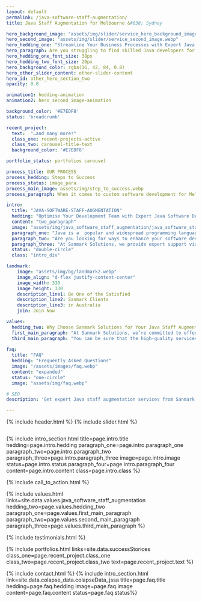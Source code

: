 ```yaml
---
layout: default
permalink: /java-software-staff-augmentation/
title: Java Staff Augmentation for Melbourne &#038; Sydney

hero_background_image: "assets/img/slider/service_hero_background_image.webp.webp"
hero_second_image: "assets/img/slider/service_second_image.webp"
hero_hedding_one: "Streamline Your Business Processes with Expert Java Software Staff Augmentation from Sanmark Solutions"
hero_paragraph: Are you struggling to find skilled Java developers for your software development needs? Look no further than Sanmark Solutions. Our expert Java staff augmentation services in Melbourne and Sydney can help you streamline your hiring process, save costs, and access specialised skills. We make it simple for you to obtain the best talent for your project thanks to our wide pool of skilled Java developers, open communication, and adaptable engagement methods. Find out today how we can assist you.
hero_hedding_one_font_size: 38px
hero_hedding_two_font_size: 20px
hero_background_color: rgba(16, 42, 84, 0.8)
hero_other_slider_content: other-slider-content
hero_id: other_hero_section_two
opacity: 0.8

animation1: hedding-animation
animation2: hero_second_image-animation

background_color: '#E7EDF8'
status: 'breadcrumb' 

recent_project: 
  text:  "…and many more!"
  class_one: recent-projects-active
  class_two: carousel-title-text
  background_color: '#E7EDF8'

portfolio_status: portfolios carousel

process_title: OUR PROCESS
process_hedding: Steps to Success
process_status: image_para
process_main_image: assets/img/step_to_success.webp
process_paragraph: When it comes to custom software development for Melbourne & Sydney businesses, we follow a methodological process to take your software project from vision to reality. It involves open and honest communication, timely actions, frequent deliverables, and thorough reviews.

intro:
  title: "JAVA-SOFTWARE-STAFF-AUGMENTATION"
  hedding: "Optimise Your Development Team with Expert Java Software Developers"
  content: "two_paragraph"
  image: "assets/img/java_software_staff_augmentation/java_software_staff_augmentation.webp"
  paragraph_one: "Java is a  popular and widespread programming language in the world, powering everything from simple web and mobile applications to enterprise-level software applications. With Java's versatility and adaptability, businesses with specific requirements can efficiently develop custom solutions by utilizing a range of tools and frameworks. Engaging professional Java developers will allow you access to their knowledge that can help transform your business solution into what clients want and provide customer satisfaction." 
  paragraph_two: "Are you looking for ways to enhance your software development process? Augmenting your team with qualified Java software developers could be the solution since a supportive environment is vital for project success. By doing this, you'll streamline your work practices and optimize productivity levels during your transformation journey. Whether it involves developing a new product or enhancing the capabilities of an already launched offering - our experts understand how each step works and are there to support at every milestone."
  paragraph_three: "At Sanmark Solutions, we provide expert support via our exceptional Java software staff augmentation services specifically designed for companies located in Melbourne and Sydney. With our skilled developers joining forces with yours, expect an unbeatable edge over competitors as we achieve desired results promptly and within budget constraints."
  status: "double-circle"
  class: "intro_div"

landmark:
    image: "assets/img/bg/landmark2.webp"
    image_align: "d-flex justify-content-center"
    image_width: 330
    image_height: 330
    description_line1: Be One of the Satisfied
    description_line2: Sanmark Clients
    description_line3: in Australia
    join: Join Now

values:
  hedding_two: Why Choose Sanmark Solutions for Your Java Staff Augmentation Requirements?
  first_main_paragraph: "At Sanmark Solutions, we’re committed to offering the best Java staff augmentation services to our clients in Melbourne and Sydney to support the achievement of their business goals. You may take advantage of our vast industry knowledge when you choose Sanmark Solutions for your Java software staff augmentation needs."
  third_main_paragraph: "You can be sure that the high-quality services you receive from Sanmark Solutions, your dependable partner for Java software staff augmentation, will be tailored to your company’s unique requirements. Contact us today to learn more about how we can help you with advancing your project."
  
faq:
  title: "FAQ"
  hedding: "Frequently Asked Questions"
  image: "/assets/images/faq.webp"
  content: "expanded"
  status: "one-circle"
  image: "assets/img/faq.webp"

# SEO
description: 'Get expert Java staff augmentation services from Sanmark Solutions. Hire skilled developers to save costs, streamline hiring, and access specialized skills.'

---
```


{% include header.html %}
{% include slider.html %}

<div style="margin-top:-50px; background-color:{{page.background_color}};" >
    <div style="height:50px"></div>
    </div>

{% include intro_section.html  title=page.intro.title hedding=page.intro.hedding
      paragraph_one=page.intro.paragraph_one paragraph_two=page.intro.paragraph_two paragraph_three=page.intro.paragraph_three image=page.intro.image status=page.intro.status paragraph_four=page.intro.paragraph_four content=page.intro.content class=page.intro.class %}

{% include call_to_action.html %}

{% include values.html links=site.data.values.java_software_staff_augmentation hedding_two=page.values.hedding_two paragraph_one=page.values.first_main_paragraph paragraph_two=page.values.second_main_paragraph paragraph_three=page.values.third_main_paragraph %}

{% include testimonials.html %}

{% include portfolios.html links=site.data.successStorices class_one=page.recent_project.class_one class_two=page.recent_project.class_two text=page.recent_project.text %}

{% include contact.html %}
{% include intro_section.html link=site.data.colapse_data.colapseData_jssa title=page.faq.title hedding=page.faq.hedding image=page.faq.image content=page.faq.content status=page.faq.status%}

<script>
  $(document).ready(function () {
      var owl1 = $('#carouselOne .owl-carousel'); // Target the first carousel
      owl1.owlCarousel();
      $('#carouselOne .customNextBtn').click(function () { // Target the next button of the first carousel
          owl1.trigger('next.owl.carousel');
      });
      $('#carouselOne .customPrevBtn').click(function () { // Target the previous button of the first carousel
          owl1.trigger('prev.owl.carousel', [300]);
      });
  });

  $(document).ready(function () {
      var owl2 = $('#carouselTwo .owl-carousel'); // Target the second carousel
      owl2.owlCarousel();
      $('#carouselTwo .customNextBtn').click(function () { // Target the next button of the second carousel
          owl2.trigger('next.owl.carousel');
      });
      $('#carouselTwo .customPrevBtn').click(function () { // Target the previous button of the second carousel
          owl2.trigger('prev.owl.carousel', [300]);
      });
  });

  function setCardHeights() {
      // Reset card heights
      $('.value-card').height('auto');

      // Initialize variables
      let maxHeight = 0;

      // Find the maximum height among the cards
      $('.value-card').each(function () {
        const cardHeight = $(this).outerHeight();
        maxHeight = Math.max(maxHeight, cardHeight);
      });

      // Set the maximum height to all the cards
      $('.value-card').height(maxHeight);
    }

    // Call the function initially and on window resize
    $(window).on('load resize', function () {
      setCardHeights();
    });

  $(document).ready(function() {
    $("#owl-demo").owlCarousel({
    autoPlay: 3000, //Set AutoPlay to 3 seconds
    items : 4,
    itemsDesktop : [1199,3],
    itemsDesktopSmall : [979,3]
  });
});
</script>
